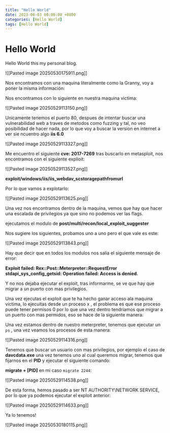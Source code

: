 ```yaml
---
title: "Hello World"
date: 2023-06-03 00:00:00 +0800
categories: [Hello World]
tags: [Hello World]
---
```


# Hello World

Hello World this my personal blog.

![[Pasted image 20250530175911.png]]


Nos encontramos con una maquina literalmente como la Granny, voy a poner la misma información:


Nos encontramos con lo siguiente en nuestra maquina victima:

![[Pasted image 20250529113150.png]]

Unicamente tenemos el puerto 80, despues de intentar buscar una vulnerabilidad web a traves de metodos como fuzzing y tal, no veo posibilidad de hacer nada, por lo que voy a buscar la version en internet a ver sie ncuentro algo **iis 6.0**

![[Pasted image 20250529113327.png]]

Me encuentro el siguiente **cve: 2017-7269** tras buscarlo en metasploit, nos encontramos con el siguiente explioit:

![[Pasted image 20250529113527.png]]

**exploit/windows/iis/iis_webdav_scstoragepathfromurl**

Por lo que vamos a explotarlo:

![[Pasted image 20250529113625.png]]

Una vez nos encontramos dentro de la maquina, vemos que hay que hacer una escalada de privilegios ya que sino no podemos ver las flags.

ejecutamos el modulo de **post/multi/recon/local_exploit_suggester**

Nos sugiere los siguientes, probamos uno a uno pero el que vale es este:

![[Pasted image 20250529113843.png]]


Hay que decir que en todos los modulos nos salia el siguiente mensaje de error:

 **Exploit failed: Rex::Post::Meterpreter::RequestError stdapi_sys_config_getsid: Operation failed: Access is denied.**

Y no nos dejaba ejecutar el exploit, tras informarme, se ve que hay que migrar a un puerto con mas privilegios.

Una vez ejecutas el exploit que te ha hecho ganar acceso  ala maquina victima, lo ejecuitas desde un proceso x , el problema es que ese proceso puede tener permisos 0 por lo que una vez dentro tendriamos que migrar a un puerto con mas permidos, eso se hace de la siguiente manera:

Una vez estamos dentro de nuestro meterpreter, tenemos que ejecutar un ``ps`` , una vez veamos los procesos de esta manera:

![[Pasted image 20250529114316.png]]

Tenemos que buscar un usuario con mas privilegios, por ejemplo el caso de **davcdata.exe** una vez tenemos uno al cual queremos migrar, tenemos que fijarnos en el **PID** y ejecutar el siguiente comando:

**migrate + [PID]**  en mi caso ``migrate 2244``:

![[Pasted image 20250529114538.png]]

De esta forma, hemos pasado a ser NT AUTHORITY\NETWORK SERVICE, por lo que ya podemos ejecutar el exploit anterior:


![[Pasted image 20250529114633.png]]


Ya lo tenemos!


![[Pasted image 20250530180115.png]]